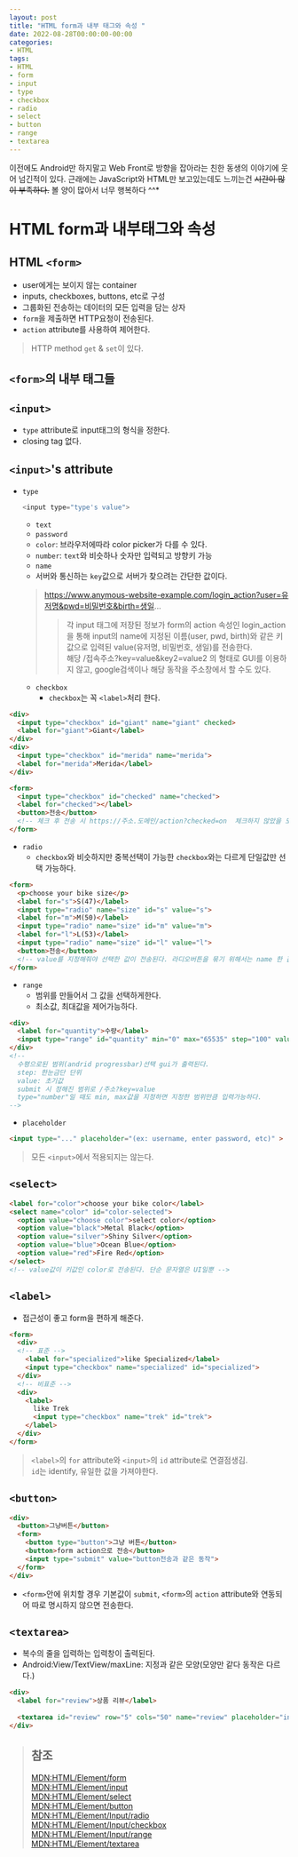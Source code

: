 ```yaml
---
layout: post
title: "HTML form과 내부 태그와 속성 "
date: 2022-08-28T00:00:00-00:00
categories:
- HTML
tags:
- HTML
- form
- input
- type
- checkbox
- radio
- select
- button
- range
- textarea
---
```


이전에도 Android만 하지말고 Web Front로 방향을 잡아라는 친한 동생의 이야기에 웃어 넘긴적이 있다. 근래에는 JavaScript와 HTML만 보고있는데도 느끼는건 ~~시간이 많이 부족하다.~~ 볼 양이 많아서 너무 행복하다 ^^*

# HTML form과 내부태그와 속성

## HTML `<form>`
- user에게는 보이지 않는 container
- inputs, checkboxes, buttons, etc로 구성
- 그룹화된 전송하는 데이터의 모든 입력을 담는 상자
- `form`을 제출하면 HTTP요청이 전송된다.
- `action` attribute를 사용하여 제어한다.
> HTTP method `get` & `set`이 있다.

## `<form>`의 내부 태그들

## `<input>`
- `type` attribute로 input태그의 형식을 정한다.
- closing tag 없다.

## `<input>`'s attribute

- `type`
  ```javascript
  <input type="type's value">
  ```
  - `text`
  - `password`
  - `color`: 브라우저에따라 color picker가 다를 수 있다.
  - `number`: `text`와 비슷하나 숫자만 입력되고 방향키 가능
  - `name`
  - 서버와 통신하는 `key`값으로 서버가 찾으려는 간단한 값이다.

  > https://www.anymous-website-example.com/login_action?user=유저명&pwd=비밀번호&birth=생일...
  > > 각 input 태그에 저장된 정보가 form의 action 속성인 login_action을 통해 input의 name에 지정된 이름(user, pwd, birth)와 같은 키값으로 입력된 value(유저명, 비밀번호, 생일)를 전송한다.   
  > > 해당 /접속주소?key=value&key2=value2 의 형태로 GUI를 이용하지 않고, google검색이나 해당 동작을 주소창에서 할 수도 있다.

  - `checkbox`
    - `checkbox`는 꼭 `<label>`처리 한다.

```html
<div>
  <input type="checkbox" id="giant" name="giant" checked>
  <label for="giant">Giant</label>
</div>
<div>
  <input type="checkbox" id="merida" name="merida">
  <label for="merida">Merida</label>
</div>

<form>
  <input type="checkbox" id="checked" name="checked">
  <label for="checked"></label>
  <button>전송</button>
  <!-- 체크 후 전송 시 https://주소.도메인/action?checked=on  체크하지 않았을 도 보내지 않는다.-->
</form>
```

  - `radio`
    - `checkbox`와 비슷하지만 중복선택이 가능한 `checkbox`와는 다르게 단일값만 선택 가능하다.

```html
<form>
  <p>choose your bike size</p>
  <label for="s">S(47)</label>
  <input type="radio" name="size" id="s" value="s">
  <label for="m">M(50)</label>
  <input type="radio" name="size" id="m" value="m">
  <label for="l">L(53)</label>
  <input type="radio" name="size" id="l" value="l">
  <button>전송</button>
  <!-- value를 지정해줘야 선택한 값이 전송된다. 라디오버튼을 묶기 위해서는 name 한 값으로 줘야한다.-->
</form>
```

  - `range`
    - 범위를 만들어서 그 값을 선택하게한다.
    - 최소값, 최대값을 제어가능하다.

```html
<div>
  <label for="quantity">수량</label>
  <input type="range" id="quantity" min="0" max="65535" step="100" value="32267" name="quantity">
</div>
<!-- 
  수평으로된 범위(andrid progressbar)선택 gui가 출력된다.
  step: 한눈금단 단위
  value: 초기값
  submit 시 정해진 범위로 /주소?key=value
  type="number"일 때도 min, max값을 지정하면 지정한 범위만큼 입력가능하다.
-->
```

- `placeholder`

```html
<input type="..." placeholder="(ex: username, enter password, etc)" >
```

> 모든 `<input>`에서 적용되지는 않는다.

## `<select>`

```html
<label for="color">choose your bike color</label>
<select name="color" id="color-selected">
  <option value="choose color">select color</option>
  <option value="black">Metal Black</option>
  <option value="silver">Shiny Silver</option>
  <option value="blue">Ocean Blue</option>
  <option value="red">Fire Red</option>
</select>
<!-- value값이 키값인 color로 전송된다. 단순 문자열은 UI일뿐 -->
```

## `<label>`

- 접근성이 좋고 form을 편하게 해준다.

```html
<form>
  <div>
  <!-- 표준 -->
    <label for="specialized">like Specialized</label>
    <input type="checkbox" name="specialized" id="specialized">
  </div>
  <!-- 비표준 -->
  <div>
    <label>
      like Trek
      <input type="checkbox" name="trek" id="trek">
    </label>
  </div>
</form>
```

  > `<label>`의 `for` attribute와 `<input>`의 `id` attribute로 연결점생김.<br/>
  > `id`는 identify, 유일한 값을 가져야한다.
  
## `<button>`

```html
<div>
  <button>그냥버튼</button>
  <form>
    <button type="button">그냥 버튼</button>
    <button>form action으로 전송</button>
    <input type="submit" value="button전송과 같은 동작">
  </form>
</div>
```

- `<form>`안에 위치할 경우 기본값이 `submit`, `<form>`의 `action` attribute와 연동되어 따로 명시하지 않으면 전송한다.


## `<textarea>`

- 복수의 줄을 입력하는 입력창이 출력된다.
- Android:View/TextView/maxLine: 지정과 같은 모양(모양만 같다 동작은 다르다.)

```html
<div>
  <label for="review">상품 리뷰</label>
     
  <textarea id="review" row="5" cols="50" name="review" placeholder="input your review">
</div>
```

> ## 참조
> [MDN:HTML/Element/form](https://developer.mozilla.org/ko/docs/Web/HTML/Element/form)   
> [MDN:HTML/Element/input](https://developer.mozilla.org/ko/docs/Web/HTML/Element/Input)   
> [MDN:HTML/Element/select](https://developer.mozilla.org/ko/docs/Web/HTML/Element/select)   
> [MDN:HTML/Element/button](https://developer.mozilla.org/ko/docs/Web/HTML/Element/button)   
> [MDN:HTML/Element/Input/radio](https://developer.mozilla.org/ko/docs/Web/HTML/Element/Input/radio)   
> [MDN:HTML/Element/Input/checkbox](https://developer.mozilla.org/en-US/docs/Web/HTML/Element/input/checkbox)   
> [MDN:HTML/Element/Input/range](https://developer.mozilla.org/en-US/docs/Web/HTML/Element/input/range)   
> [MDN:HTML/Element/textarea](https://developer.mozilla.org/docs/Web/HTML/Element/textarea)